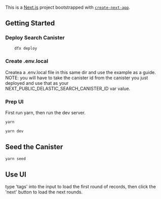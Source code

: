 This is a [Next.js](https://nextjs.org/) project bootstrapped with [`create-next-app`](https://github.com/vercel/next.js/tree/canary/packages/create-next-app).

## Getting Started

### Deploy Search Canister

```bash
	dfx deploy
```

### Create .env.local

Createa a .env.local file in this same dir and use the example as a guide. NOTE: you will have to take the canister id from the canister you just deployed and use that as your NEXT_PUBLIC_DELASTIC_SEARCH_CANISTER_ID var value.

### Prep UI

First run yarn, then run the dev server.

```bash
yarn
```

```bash
yarn dev
```

## Seed the Canister

```bash
yarn seed
```

## Use UI

type 'tags' into the input to load the first round of records, then click the 'next' button to load the next rounds.
